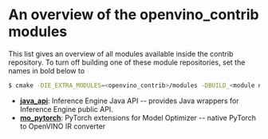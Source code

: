 # An overview of the openvino_contrib modules

This list gives an overview of all modules available inside the contrib repository. To turn off building one of these module repositories, set the names in bold below to

```sh
$ cmake -DIE_EXTRA_MODULES=<openvino_contrib>/modules -DBUILD_<module name>=OFF <openvino_source_directory>
```

* [**java_api**](./java_api): Inference Engine Java API -- provides Java wrappers for Inference Engine public API.
* [**mo_pytorch**](./mo_pytorch): PyTorch extensions for Model Optimizer -- native PyTorch to OpenVINO IR converter
